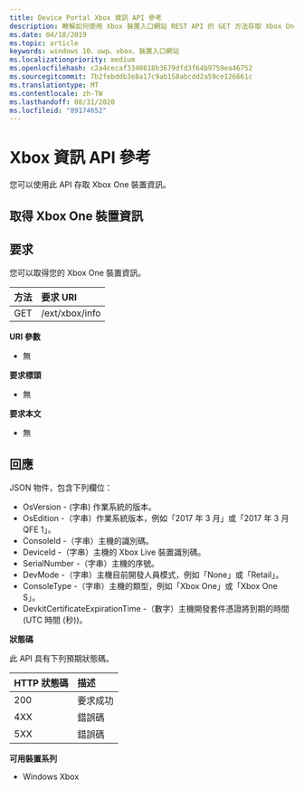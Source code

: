 ```yaml
---
title: Device Portal Xbox 資訊 API 參考
description: 瞭解如何使用 Xbox 裝置入口網站 REST API 的 GET 方法存取 Xbox One 的裝置資訊。
ms.date: 04/18/2019
ms.topic: article
keywords: windows 10、uwp、xbox、裝置入口網站
ms.localizationpriority: medium
ms.openlocfilehash: c2a4cecaf3340818b3679dfd3f64b9759ea46752
ms.sourcegitcommit: 7b2febddb3e8a17c9ab158abcdd2a59ce126661c
ms.translationtype: MT
ms.contentlocale: zh-TW
ms.lasthandoff: 08/31/2020
ms.locfileid: "89174652"
---
```

# <a name="xbox-info-api-reference"></a>Xbox 資訊 API 參考   
您可以使用此 API 存取 Xbox One 裝置資訊。

## <a name="get-xbox-one-device-information"></a>取得 Xbox One 裝置資訊

## <a name="request"></a>要求

您可以取得您的 Xbox One 裝置資訊。

方法      | 要求 URI
:------     | :-----
GET | /ext/xbox/info

**URI 參數**

- 無

**要求標頭**

- 無

**要求本文**

- 無

## <a name="response"></a>回應
JSON 物件，包含下列欄位：

* OsVersion - (字串) 作業系統的版本。
* OsEdition -（字串）作業系統版本，例如「2017 年 3 月」或「2017 年 3 月 QFE 1」。
* ConsoleId -（字串）主機的識別碼。
* DeviceId -（字串）主機的 Xbox Live 裝置識別碼。
* SerialNumber -（字串）主機的序號。
* DevMode -（字串）主機目前開發人員模式，例如「None」或「Retail」。
* ConsoleType -（字串）主機的類型，例如「Xbox One」或「Xbox One S」。
* DevkitCertificateExpirationTime -（數字）主機開發套件憑證將到期的時間 (UTC 時間 (秒))。

**狀態碼**

此 API 具有下列預期狀態碼。

HTTP 狀態碼      | 描述
:------     | :-----
200 | 要求成功
4XX | 錯誤碼
5XX | 錯誤碼

**可用裝置系列**

* Windows Xbox
